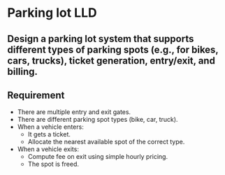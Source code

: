 # Parking lot LLD

## Design a parking lot system that supports different types of parking spots (e.g., for bikes, cars, trucks), ticket generation, entry/exit, and billing.

## Requirement
* There are multiple entry and exit gates.
* There are different parking spot types (bike, car, truck).
* When a vehicle enters:
    - It gets a ticket.
    - Allocate the nearest available spot of the correct type.
* When a vehicle exits:
    - Compute fee on exit using simple hourly pricing.
    - The spot is freed.
